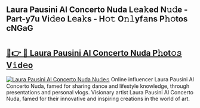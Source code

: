 ## Laura Pausini Al Concerto Nuda L𝚎a𝚔ed N𝚞𝚍e - Part-y7u Vi𝚍𝚎o L𝚎a𝚔s - H𝚘𝚝 O𝚗𝚕yf𝚊ns P𝚑𝚘tos cNGaG

# <h2><a href="http://kf0h5qm.oniu.top/?m=Laura+Pausini+Al+Concerto+Nuda">🔗👉 🔴 Laura Pausini Al Concerto Nuda P𝚑ot𝚘𝚜 V𝚒d𝚎o</a></h2>

[![Laura Pausini Al Concerto Nuda Nu𝚍e𝚜](https://i.imgur.com/0qMVB7G.gif)](http://kf0h5qm.oniu.top/?m=Laura+Pausini+Al+Concerto+Nuda)
Online influencer Laura Pausini Al Concerto Nuda, famed for sharing dance and lifestyle knowledge, through presentations and personal vlogs. Visionary artist Laura Pausini Al Concerto Nuda, famed for their innovative and inspiring creations in the world of art.  
